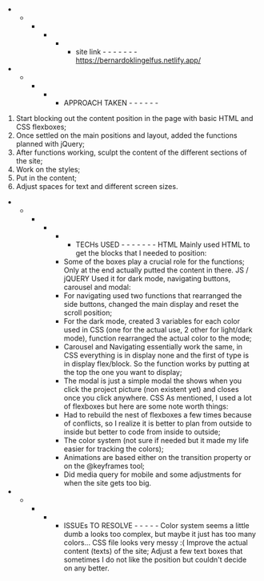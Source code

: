  - - - - - - site link - - - - - - -
https://bernardoklingelfus.netlify.app/

- - - - - APPROACH TAKEN - - - - - - 
1. Start blocking out the content position in the page with basic HTML and CSS flexboxes;
2. Once settled on the main positions and layout, added the functions planned with jQuery;
3. After functions working, sculpt the content of the different sections of the site;
4. Work on the styles;
5. Put in the content;
6. Adjust spaces for text and different screen sizes.

- - - - - - TECHs USED - - - - - - -
HTML
    Mainly used HTML to get the blocks that I needed to position:
        - Some of the boxes play a crucial role for the functions;
    Only at the end actually putted the content in there.
JS / jQUERY
    Used it for dark mode, navigating buttons, carousel and modal:
        - For navigating used two functions that rearranged the side buttons, changed the main display and reset the scroll position; 
        - For the dark mode, created 3 variables for each color used in CSS (one for the actual use, 2 other for light/dark mode), function rearranged the actual color to the mode; 
        - Carousel and Navigating essentially work the same, in CSS everything is in display none and the first of type is in display flex/block. So the function works by putting at the top the one you want to display;
        - The modal is just a simple modal the shows when you click the project picture (non existent yet) and closes once you click anywhere.
CSS
    As mentioned, I used a lot of flexboxes but here are some note worth things:
        - Had to rebuild the nest of flexboxes a few times because of conflicts, so I realize it is better to plan from outside to inside but better to code from inside to outside;
        - The color system (not sure if needed but it made my life easier for tracking the colors);
        - Animations are based either on the transition property or on the @keyframes tool;
        - Did media query for mobile and some adjustments for when the site gets too big.

 - - - - - ISSUEs TO RESOLVE - - - - -
Color system seems a little dumb a looks too complex, but maybe it just has too many colors...
CSS file looks very messy :(
Improve the actual content (texts) of the site;
Adjust a few text boxes that sometimes I do not like the position but couldn't decide on any better.